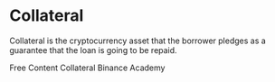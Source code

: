 # Collateral

Collateral is the cryptocurrency asset that the borrower pledges as a guarantee that the loan is going to be repaid.

<ResourceGroupTitle>Free Content</ResourceGroupTitle>
<BadgeLink colorScheme='yellow' badgeText='Read' href='https://academy.binance.com/en/glossary/collateral'>Collateral Binance Academy</BadgeLink>
